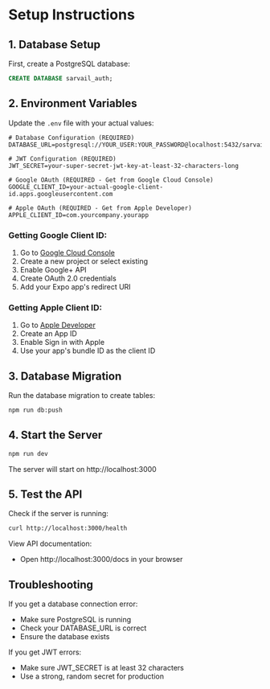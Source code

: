 # Setup Instructions

## 1. Database Setup

First, create a PostgreSQL database:

```sql
CREATE DATABASE sarvail_auth;
```

## 2. Environment Variables

Update the `.env` file with your actual values:

```env
# Database Configuration (REQUIRED)
DATABASE_URL=postgresql://YOUR_USER:YOUR_PASSWORD@localhost:5432/sarvail_auth

# JWT Configuration (REQUIRED)
JWT_SECRET=your-super-secret-jwt-key-at-least-32-characters-long

# Google OAuth (REQUIRED - Get from Google Cloud Console)
GOOGLE_CLIENT_ID=your-actual-google-client-id.apps.googleusercontent.com

# Apple OAuth (REQUIRED - Get from Apple Developer)
APPLE_CLIENT_ID=com.yourcompany.yourapp
```

### Getting Google Client ID:
1. Go to [Google Cloud Console](https://console.cloud.google.com/)
2. Create a new project or select existing
3. Enable Google+ API
4. Create OAuth 2.0 credentials
5. Add your Expo app's redirect URI

### Getting Apple Client ID:
1. Go to [Apple Developer](https://developer.apple.com/)
2. Create an App ID
3. Enable Sign in with Apple
4. Use your app's bundle ID as the client ID

## 3. Database Migration

Run the database migration to create tables:

```bash
npm run db:push
```

## 4. Start the Server

```bash
npm run dev
```

The server will start on http://localhost:3000

## 5. Test the API

Check if the server is running:
```bash
curl http://localhost:3000/health
```

View API documentation:
- Open http://localhost:3000/docs in your browser

## Troubleshooting

If you get a database connection error:
- Make sure PostgreSQL is running
- Check your DATABASE_URL is correct
- Ensure the database exists

If you get JWT errors:
- Make sure JWT_SECRET is at least 32 characters
- Use a strong, random secret for production